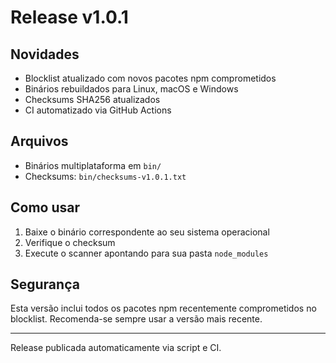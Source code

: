 # Release v1.0.1

## Novidades
- Blocklist atualizado com novos pacotes npm comprometidos
- Binários rebuildados para Linux, macOS e Windows
- Checksums SHA256 atualizados
- CI automatizado via GitHub Actions

## Arquivos
- Binários multiplataforma em `bin/`
- Checksums: `bin/checksums-v1.0.1.txt`

## Como usar
1. Baixe o binário correspondente ao seu sistema operacional
2. Verifique o checksum
3. Execute o scanner apontando para sua pasta `node_modules`

## Segurança
Esta versão inclui todos os pacotes npm recentemente comprometidos no blocklist. Recomenda-se sempre usar a versão mais recente.

---
Release publicada automaticamente via script e CI.
